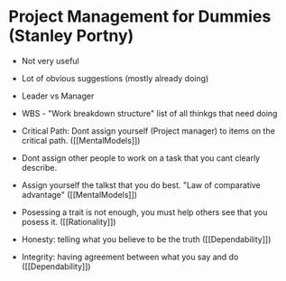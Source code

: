 # Project Management for Dummies (Stanley Portny)

- Not very useful

- Lot of obvious suggestions (mostly already doing)

- Leader vs Manager

- WBS - "Work breakdown structure" list of all thinkgs that need doing

- Critical Path: Dont assign yourself (Project manager) to items on the critical path. ([[MentalModels]])

- Dont assign other people to work on a task that you cant clearly describe.

- Assign yourself the talkst that you do best. "Law of comparative advantage" ([[MentalModels]])

- Posessing a trait is not enough, you must help others see that you posess it. ([[Rationality]])

- Honesty: telling what you believe to be the truth ([[Dependability]])

- Integrity: having agreement between what you say and do ([[Dependability]])
